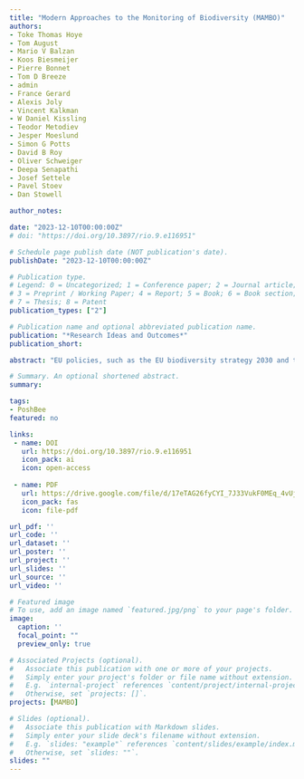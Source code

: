 ```yaml
---
title: "Modern Approaches to the Monitoring of Biоdiversity (MAMBO)"
authors:
- Toke Thomas Hoye
- Tom August
- Mario V Balzan
- Koos Biesmeijer
- Pierre Bonnet
- Tom D Breeze
- admin
- France Gerard
- Alexis Joly
- Vincent Kalkman
- W Daniel Kissling
- Teodor Metodiev
- Jesper Moeslund
- Simon G Potts
- David B Roy
- Oliver Schweiger
- Deepa Senapathi
- Josef Settele
- Pavel Stoev
- Dan Stowell

author_notes:

date: "2023-12-10T00:00:00Z"
# doi: "https://doi.org/10.3897/rio.9.e116951"

# Schedule page publish date (NOT publication's date).
publishDate: "2023-12-10T00:00:00Z"

# Publication type.
# Legend: 0 = Uncategorized; 1 = Conference paper; 2 = Journal article;
# 3 = Preprint / Working Paper; 4 = Report; 5 = Book; 6 = Book section;
# 7 = Thesis; 8 = Patent
publication_types: ["2"]

# Publication name and optional abbreviated publication name.
publication: "*Research Ideas and Outcomes*"
publication_short:

abstract: "EU policies, such as the EU biodiversity strategy 2030 and the Birds and Habitats Directives, demand unbiased, integrated and regularly updated biodiversity and ecosystem service data. However, efforts to monitor wildlife and other species groups are spatially and temporally fragmented, taxonomically biased, and lack integration in Europe. To bridge this gap, the MAMBO project will develop, test and implement enabling tools for monitoring conservation status and ecological requirements of species and habitats for which knowledge gaps still exist. MAMBO brings together the technical expertise of computer science, remote sensing, social science expertise on human-technology interactions, environmental economy, and citizen science, with the biological expertise on species, ecology, and conservation biology. MAMBO is built around stakeholder engagement and knowledge exchange (WP1) and the integration of new technology with existing research infrastructures (WP2). MAMBO will develop, test, and demonstrate new tools for monitoring species (WP3) and habitats (WP4) in a co-design process to create novel standards for species and habitat monitoring across the EU and beyond. MAMBO will work with stakeholders to identify user and policy needs for biodiversity monitoring and investigate the requirements for setting up a virtual lab to automate workflow deployment and efficient computing of the vast data streams (from on the ground sensors, and remote sensing) required to improve monitoring activities across Europe (WP4). Together with stakeholders, MAMBO will assess these new tools at demonstration sites distributed across Europe (WP5) to identify bottlenecks, analyze the cost-effectiveness of different tools, integrate data streams and upscale results (WP6). This will feed into the co-design of future, improved and more cost-effective monitoring schemes for species and habitats using novel technologies (WP7), and thus lead to a better management of protected sites and species."

# Summary. An optional shortened abstract.
summary: 

tags:
- PoshBee
featured: no

links:
 - name: DOI
   url: https://doi.org/10.3897/rio.9.e116951
   icon_pack: ai
   icon: open-access
   
 - name: PDF
   url: https://drive.google.com/file/d/17eTAG26fyCYI_7J33VukF0MEq_4vUjn6/view?usp=drive_link
   icon_pack: fas
   icon: file-pdf

url_pdf: ''
url_code: ''
url_dataset: ''
url_poster: ''
url_project: ''
url_slides: ''
url_source: ''
url_video: ''

# Featured image
# To use, add an image named `featured.jpg/png` to your page's folder. 
image:
  caption: ''
  focal_point: ""
  preview_only: true

# Associated Projects (optional).
#   Associate this publication with one or more of your projects.
#   Simply enter your project's folder or file name without extension.
#   E.g. `internal-project` references `content/project/internal-project/index.md`.
#   Otherwise, set `projects: []`.
projects: [MAMBO]

# Slides (optional).
#   Associate this publication with Markdown slides.
#   Simply enter your slide deck's filename without extension.
#   E.g. `slides: "example"` references `content/slides/example/index.md`.
#   Otherwise, set `slides: ""`.
slides: ""
---
```


